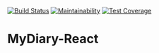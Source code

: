 [![Build Status](https://travis-ci.org/slimsolz/MyDiary-React.svg?branch=develop)](https://travis-ci.org/slimsolz/MyDiary-React)
[![Maintainability](https://api.codeclimate.com/v1/badges/44fdd34c8b2c4867080b/maintainability)](https://codeclimate.com/github/slimsolz/MyDiary-React/maintainability)
[![Test Coverage](https://api.codeclimate.com/v1/badges/44fdd34c8b2c4867080b/test_coverage)](https://codeclimate.com/github/slimsolz/MyDiary-React/test_coverage)

# MyDiary-React